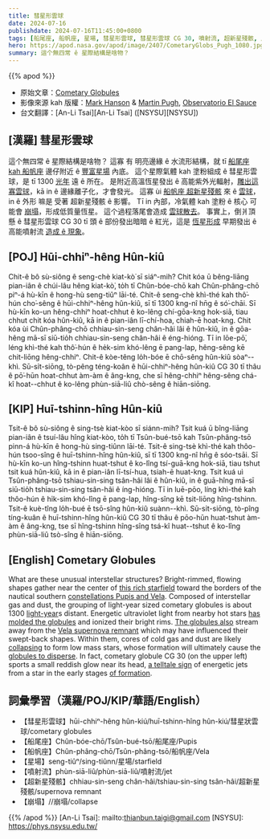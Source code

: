 ```yaml
---
title: 彗星形雲球
date: 2024-07-16
publishdate: 2024-07-16T11:45:00+0800
tags: [船尾座, 船帆座, 星場, 彗星形雲球, 彗星形雲球 CG 30, 噴射流, 超新星殘骸, 崩塌]
hero: https://apod.nasa.gov/apod/image/2407/CometaryGlobs_Pugh_1080.jpg
summary: 這个無四常 ê 星際結構是啥物？
---
```


{{% apod %}}

- 原始文章：[Cometary Globules](https://apod.nasa.gov/apod/ap240716.html)
- 影像來源 kah 版權：[Mark Hanson](https://www.hansonastronomy.com/bio) & [Martin Pugh](https://www.martinpughastrophotography.space/about), [Observatorio El Sauce](https://obstech.cl/)
- 台文翻譯：[An-Li Tsai][An-Li Tsai] ([NSYSU][NSYSU])

## [漢羅] 彗星形雲球
這个無四常 ê 星際結構是啥物？
這寡 有 明亮邊緣 ê 水流形結構，就 tī [船尾座 kah 船帆座][constellations Pupis and Vela] 邊仔附近 ê [豐富星場][this rich starfield] 內底。
這个星際氣體 kah 塗粉組成 ê 彗星形雲球，是 tī 1300 [光年][light-year] 遠 ê 所在。
是附近高溫恆星發出 ê 高能紫外光輻射，[雕出這寡雲球][has molded the globules]，kā in ê 邊緣離子化，才會發光。
這寡 ùi [船帆座 超新星殘骸][Vela supernova remnant] 來 ê [雲球][The globules also]，in ê 外形 嘛是 受著 超新星殘骸 ê 影響。
Tī in 內部，冷氣體 kah 塗粉 ê 核心 可能會 [崩塌][collapsing]，形成低質量恆星。
這个過程落尾會造成 [雲球散去][globules to disperse]。
事實上，倒爿頂懸 ê 彗星形雲球 CG 30 tī 頭 ê 部份發出暗暗 ê 紅光，這是 [恆星形成][of formation] 早期發出 ê 高能噴射流 [造成 ê 現象][a telltale sign]。

## [POJ] Hūi-chhiⁿ-hêng Hûn-kiû
Chit-ê bô sù-siông ê seng-chè kiat-kò͘ sī siáⁿ-mih?
Chit kóa ū bêng-liāng pian-iân ê chúi-lâu hêng kiat-kò͘, to̍h tī Chûn-bóe-chō kah Chûn-phâng-chō piⁿ-á hù-kīn ê hong-hù seng-tiûⁿ lāi-té.
Chit-ê seng-chè khì-thé kah thô͘-hún cho͘-sêng ê hūi-chhiⁿ-hêng hûn-kiû, sī tī 1300 kng-nî hn̄g ê só͘-chāi.
Sī hù-kīn ko-un hêng-chhiⁿ hoat-chhut ê ko-lêng chí-gōa-kng hok-siā, tiau chhut chit kóa hûn-kiû, kā in ê pian-iân lī-chí-hoa, chiah-ē hoat-kng.
Chit kóa ùi Chûn-phâng-chō chhiau-sin-seng chân-hâi lâi ê hûn-kiû, in ê gōa-hêng mā-sī siū-tio̍h chhiau-sin-seng chân-hâi ê éng-hióng.
Tī in lōe-pō͘, léng khì-thé kah thô͘-hún ê he̍k-sim khó-lêng ē pang-lap, hêng-sêng kē chit-liōng hêng-chhiⁿ.
Chit-ê kòe-têng lo̍h-bóe ē chō-sêng hûn-kiû sòaⁿ--khì.
Sū-si̍t-siōng, tò-pêng téng-koân ê hūi-chhiⁿ-hêng hûn-kiû CG 30 tī thâu ê pō͘-hūn hoat-chhut àm-àm ê âng-kng, che sī hêng-chhiⁿ hêng-sêng chá-kî hoat--chhut ê ko-lêng phùn-siā-liû chò-sêng ê hiān-siōng.

## [KIP] Huī-tshinn-hîng Hûn-kiû
Tsit-ê bô sù-siông ê sing-tsè kiat-kòo sī siánn-mih?
Tsit kuá ū bîng-liāng pian-iân ê tsuí-lâu hîng kiat-kòo, to̍h tī Tsûn-bué-tsō kah Tsûn-phâng-tsō pinn-á hù-kīn ê hong-hù sing-tiûnn lāi-té.
Tsit-ê sing-tsè khì-thé kah thôo-hún tsoo-sîng ê huī-tshinn-hîng hûn-kiû, sī tī 1300 kng-nî hn̄g ê sóo-tsāi.
Sī hù-kīn ko-un hîng-tshinn huat-tshut ê ko-lîng tsí-guā-kng hok-siā, tiau tshut tsit kuá hûn-kiû, kā in ê pian-iân lī-tsí-hua, tsiah-ē huat-kng.
Tsit kuá uì Tsûn-phâng-tsō tshiau-sin-sing tsân-hâi lâi ê hûn-kiû, in ê guā-hîng mā-sī siū-tio̍h tshiau-sin-sing tsân-hâi ê íng-hióng.
Tī in luē-pōo, líng khì-thé kah thôo-hún ê hi̍k-sim khó-lîng ē pang-lap, hîng-sîng kē tsit-liōng hîng-tshinn.
Tsit-ê kuè-tîng lo̍h-bué ē tsō-sîng hûn-kiû suànn--khì.
Sū-si̍t-siōng, tò-pîng tíng-kuân ê huī-tshinn-hîng hûn-kiû CG 30 tī thâu ê pōo-hūn huat-tshut àm-àm ê âng-kng, tse sī hîng-tshinn hîng-sîng tsá-kî huat--tshut ê ko-lîng phùn-siā-liû tsò-sîng ê hiān-siōng.

## [English] Cometary Globules
What are these unusual interstellar structures?
Bright-rimmed, flowing shapes gather near the center of [this rich starfield][this rich starfield] toward the borders of the nautical southern [constellations Pupis and Vela][constellations Pupis and Vela].
Composed of interstellar gas and dust, the grouping of light-year sized cometary globules is about 1300 [light-year][light-year]s distant.
Energetic ultraviolet light from nearby hot stars [has molded the globules][has molded the globules] and ionized their bright rims.
[The globules also][The globules also] stream away from the [Vela supernova remnant][Vela supernova remnant] which may have influenced their swept-back shapes.
Within them, cores of cold gas and dust are likely [collapsing][collapsing] to form low mass stars, whose formation will ultimately cause the [globules to disperse][globules to disperse].
In fact, cometary globule CG 30 (on the upper left) sports a small reddish glow near its head, [a telltale sign][a telltale sign] of energetic jets from a star in the early stages [of formation][of formation].

## 詞彙學習（漢羅/POJ/KIP/華語/English）
- 【彗星形雲球】hūi-chhiⁿ-hêng hûn-kiú/huī-tshinn-hîng hûn-kiú/彗星狀雲球/cometary globules
- 【船尾座】Chûn-bóe-chō/Tsûn-bué-tsō/船尾座/Pupis
- 【船帆座】Chûn-phâng-chō/Tsûn-phâng-tsō/船帆座/Vela
- 【星場】seng-tiûⁿ/sing-tiûnn/星場/starfield
- 【噴射流】phùn-siā-liû/phùn-siā-liû/噴射流/jet
- 【超新星殘骸】chhiau-sin-seng chân-hâi/tshiau-sin-sing tsân-hâi/超新星殘骸/supernova remnant
- 【崩塌】//崩塌/collapse

{{% /apod %}}
[An-Li Tsai]: mailto:thianbun.taigi@gmail.com
[NSYSU]: https://phys.nsysu.edu.tw/

[copyright]: https://apod.nasa.gov/apod/fap/lib/about_apod.html#srapply
[License3]: https://creativecommons.org/licenses/by/3.0/
[License2]:https://creativecommons.org/licenses/by-nc-nd/2.0/

[this rich starfield]:https://www.hansonastronomy.com/cg-30-cometary-globule
[constellations Pupis and Vela]:http://en.wikipedia.org/wiki/Argo_Navis
[light-year]:https://spaceplace.nasa.gov/light-year/
[has molded the globules]:https://apod.nasa.gov/apod/ap071215.html
[The globules also]:http://arxiv.org/abs/astro-ph/0502285
[Vela supernova remnant]:https://apod.nasa.gov/apod/ap190110.html
[collapsing]:https://pbs.twimg.com/media/BUCOEePIcAAht9h.jpg
[globules to disperse]:https://apod.nasa.gov/apod/ap230104.html
[a telltale sign]:https://ui.adsabs.harvard.edu/abs/1990MNRAS.242..419S/abstract
[of formation]:https://science.nasa.gov/mission/hubble/science/science-highlights/exploring-the-birth-of-stars/
